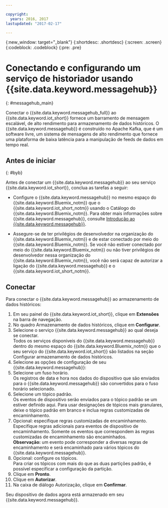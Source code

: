 ```yaml
---

copyright:
  years: 2016, 2017
lastupdated: "2017-02-17"

---
```


{:new_window: target="\_blank"}
{:shortdesc: .shortdesc}
{:screen: .screen}
{:codeblock: .codeblock}
{:pre: .pre}

# Conectando e configurando um serviço de historiador usando {{site.data.keyword.messagehub}}  
{: #messagehub_main}

Conectar o {{site.data.keyword.messagehub_full}} ao {{site.data.keyword.iot_short}} fornece um barramento de mensagem escalável, de alto rendimento para armazenamento de dados históricos. O {{site.data.keyword.messagehub}} é construído no Apache Kafka, que é um software livre, um sistema de mensagens de alto rendimento que fornece uma plataforma de baixa latência para a manipulação de feeds de dados em tempo real.

## Antes de iniciar  
{: #byb}

Antes de conectar um {{site.data.keyword.messagehub}} ao seu serviço {{site.data.keyword.iot_short}}, conclua as tarefas a seguir:

- Configure o {{site.data.keyword.messagehub}} no mesmo espaço do {{site.data.keyword.Bluemix_notm}} que o {{site.data.keyword.iot_short_notm}} usando o Catálogo do {{site.data.keyword.Bluemix_notm}}. Para obter mais informações sobre {{site.data.keyword.messagehub}}, consulte [Introdução ao {{site.data.keyword.messagehub}}](https://console.{DomainName}/docs/services/MessageHub/index.html).

- Assegure-se de ter privilégios de desenvolvedor na organização do {{site.data.keyword.Bluemix_notm}} e de estar conectado por meio do {{site.data.keyword.Bluemix_notm}}. Se você não estiver conectado por meio do {{site.data.keyword.Bluemix_notm}} ou não tiver privilégios de desenvolvedor nessa organização do {{site.data.keyword.Bluemix_notm}}, você não será capaz de
autorizar a ligação do {{site.data.keyword.messagehub}} e o {{site.data.keyword.iot_short_notm}}.

## Conectar

Para conectar o {{site.data.keyword.messagehub}} ao armazenamento de dados históricos:

1. Em seu painel do {{site.data.keyword.iot_short}}, clique em **Extensões** na barra de navegação.
2. No quadro Armazenamento de dados históricos, clique em **Configurar**.
4. Selecione o serviço {{site.data.keyword.messagehub}} ao qual deseja se conectar.  
Todos os serviços disponíveis do {{site.data.keyword.messagehub}} dentro do mesmo espaço do {{site.data.keyword.Bluemix_notm}} que o seu serviço do {{site.data.keyword.iot_short}} são
listados na seção Configurar armazenamento de dados históricos.
5. Selecione as opções de configuração de seu {{site.data.keyword.messagehub}}:
 1. Selecione um fuso horário.  
 Os registros de data e hora nos dados do dispositivo que são enviados para o {{site.data.keyword.messagehub}} são convertidos para o fuso horário selecionado.
 2. Selecione um tópico padrão.  
 Os eventos de dispositivo serão enviados para o tópico padrão se um estiver definido aqui. Para usar designações de tópicos mais granulares, deixe o tópico padrão em branco e inclua regras customizadas de encaminhamento.
 3. Opcional: especifique regras customizadas de encaminhamento.  
 Especifique regras adicionais para eventos de dispositivo de encaminhamento. Somente os eventos que correspondem às regras customizadas de encaminhamento são encaminhados.  
 **Observação:** um evento pode corresponder a diversas regras de encaminhamento e será encaminhado para vários tópicos do {{site.data.keyword.messagehub}}.
 4. Opcional: configure os tópicos.  
 Para criar os tópicos com mais do que as duas partições padrão, é possível especificar a configuração da partição.
 5. Clique em **Pronto**.
5. Clique em **Autorizar**.
6. Na caixa de diálogo Autorização, clique em **Confirmar**.

Seu dispositivo de dados agora está armazenado em seu {{site.data.keyword.messagehub}}.
